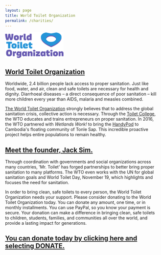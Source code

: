 ```yaml
---
layout: page
title: World Toilet Organization
permalink: /charities/
---
```

![World Toilet Organization](/img/wto/wtologo.png "World Toilet Organization")

## [World Toilet Organization](http://worldtoilet.org)

Worldwide, 2.4 billion people lack access to proper sanitation. Just like food, water, and air, clean and safe toilets are necessary for health and dignity. Diarrhoeal diseases – a direct consequence of poor sanitation – kill more children every year than AIDS, malaria and measles combined.

[The World Toilet Organization](https://worldtoilet.org/) strongly believes that to address the global sanitation crisis, collective action is necessary. Through the [Toilet College](http://worldtoilet.org/what-we-do/world-toilet-college/), the WTO educates and trains entrepreneurs on proper sanitation. In 2016, the WTO partnered with *Wetlands Work!* to bring the [HandyPod](http://worldtoilet.org/cambodias-floating-villages/) to Cambodia's floating community of Tonle Sap. This incredible proactive project helps entire populations to remain healthy.

## [Meet the founder, Jack Sim.](https://www.worldtoilet.org/jack-sim-1/)

Through coordination with governments and social organizations across many countries, 'Mr. Toilet' has forged partnerships to better bring proper sanitation to many platforms. The WTO even works with the UN for global sanitation goals and World Toilet Day, November 19, which highlights and focuses the need for sanitation.

In order to bring clean, safe toilets to every person, the World Toilet Organization needs your support. Please consider donating to the World Toilet Organization today. You can donate any amount, one time, or in monthly installments. You can use PayPal, so you know your payment is secure. Your donation can make a difference in bringing clean, safe toilets to children, students, families, and communities all over the world, and provide a lasting impact for generations.

## [You can donate today by clicking here and selecting DONATE.](https://worldtoilet.org/)
